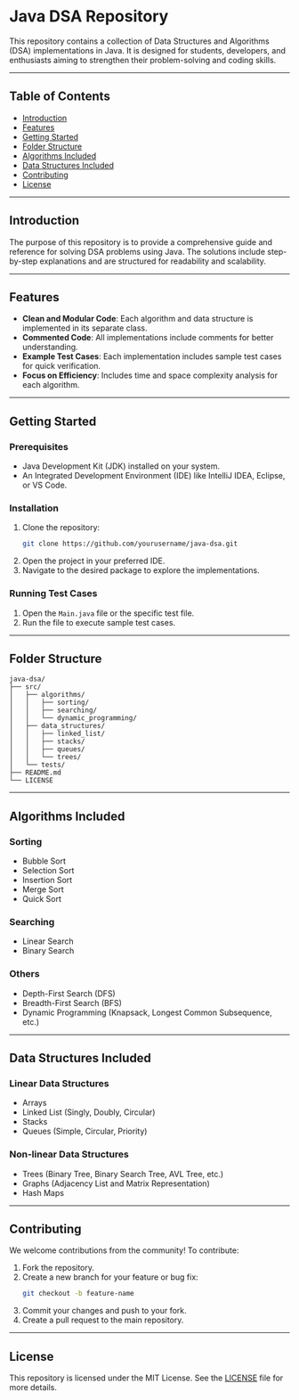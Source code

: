 # Java DSA Repository

This repository contains a collection of Data Structures and Algorithms (DSA) implementations in Java. It is designed for students, developers, and enthusiasts aiming to strengthen their problem-solving and coding skills.

---

## Table of Contents

- [Introduction](#introduction)
- [Features](#features)
- [Getting Started](#getting-started)
- [Folder Structure](#folder-structure)
- [Algorithms Included](#algorithms-included)
- [Data Structures Included](#data-structures-included)
- [Contributing](#contributing)
- [License](#license)

---

## Introduction

The purpose of this repository is to provide a comprehensive guide and reference for solving DSA problems using Java. The solutions include step-by-step explanations and are structured for readability and scalability.

---

## Features

- **Clean and Modular Code**: Each algorithm and data structure is implemented in its separate class.
- **Commented Code**: All implementations include comments for better understanding.
- **Example Test Cases**: Each implementation includes sample test cases for quick verification.
- **Focus on Efficiency**: Includes time and space complexity analysis for each algorithm.

---

## Getting Started

### Prerequisites
- Java Development Kit (JDK) installed on your system.
- An Integrated Development Environment (IDE) like IntelliJ IDEA, Eclipse, or VS Code.

### Installation
1. Clone the repository:
   ```bash
   git clone https://github.com/yourusername/java-dsa.git
   ```
2. Open the project in your preferred IDE.
3. Navigate to the desired package to explore the implementations.

### Running Test Cases
1. Open the `Main.java` file or the specific test file.
2. Run the file to execute sample test cases.

---

## Folder Structure

```
java-dsa/
├── src/
│   ├── algorithms/
│   │   ├── sorting/
│   │   ├── searching/
│   │   └── dynamic_programming/
│   ├── data_structures/
│   │   ├── linked_list/
│   │   ├── stacks/
│   │   ├── queues/
│   │   └── trees/
│   └── tests/
├── README.md
└── LICENSE
```

---

## Algorithms Included

### Sorting
- Bubble Sort
- Selection Sort
- Insertion Sort
- Merge Sort
- Quick Sort

### Searching
- Linear Search
- Binary Search

### Others
- Depth-First Search (DFS)
- Breadth-First Search (BFS)
- Dynamic Programming (Knapsack, Longest Common Subsequence, etc.)

---

## Data Structures Included

### Linear Data Structures
- Arrays
- Linked List (Singly, Doubly, Circular)
- Stacks
- Queues (Simple, Circular, Priority)

### Non-linear Data Structures
- Trees (Binary Tree, Binary Search Tree, AVL Tree, etc.)
- Graphs (Adjacency List and Matrix Representation)
- Hash Maps

---

## Contributing

We welcome contributions from the community! To contribute:

1. Fork the repository.
2. Create a new branch for your feature or bug fix:
   ```bash
   git checkout -b feature-name
   ```
3. Commit your changes and push to your fork.
4. Create a pull request to the main repository.

---

## License

This repository is licensed under the MIT License. See the [LICENSE](./LICENSE) file for more details.

